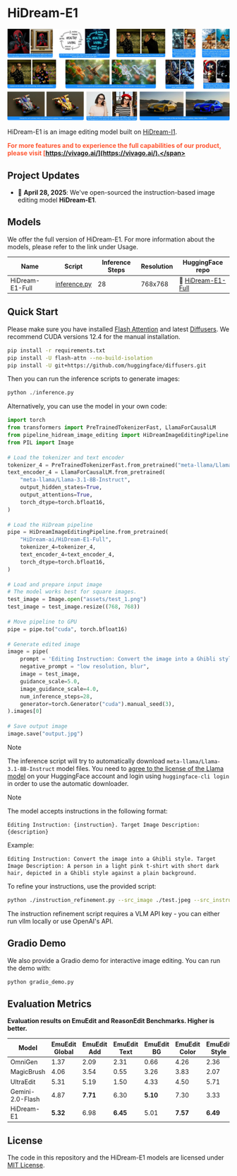 # HiDream-E1

![HiDream-E1 Demo](assets/demo.jpg)

HiDream-E1 is an image editing model built on [HiDream-I1](https://github.com/HiDream-ai/HiDream-I1).

<!-- ![Overview](demo.jpg) -->
<span style="color: #FF5733; font-weight: bold">For more features and to experience the full capabilities of our product, please visit [https://vivago.ai/](https://vivago.ai/).</span>

## Project Updates
- 🚀 **April 28, 2025**: We've open-sourced the instruction-based image editing model **HiDream-E1**. 


## Models

We offer the full version of HiDream-E1. For more information about the models, please refer to the link under Usage.

| Name            | Script                                             | Inference Steps | Resolution | HuggingFace repo       |
| --------------- | -------------------------------------------------- | --------------- | ---------- | ---------------------- |
| HiDream-E1-Full | [inference.py](./inference.py)                     | 28              | 768x768    | 🤗 [HiDream-E1-Full](https://huggingface.co/HiDream-ai/HiDream-E1-Full)  |

## Quick Start
Please make sure you have installed [Flash Attention](https://github.com/Dao-AILab/flash-attention) and latest [Diffusers](https://github.com/huggingface/diffusers.git). We recommend CUDA versions 12.4 for the manual installation.

```sh
pip install -r requirements.txt
pip install -U flash-attn --no-build-isolation
pip install -U git+https://github.com/huggingface/diffusers.git
```

Then you can run the inference scripts to generate images:

``` python 
python ./inference.py
```

Alternatively, you can use the model in your own code:

```python
import torch
from transformers import PreTrainedTokenizerFast, LlamaForCausalLM
from pipeline_hidream_image_editing import HiDreamImageEditingPipeline
from PIL import Image

# Load the tokenizer and text encoder
tokenizer_4 = PreTrainedTokenizerFast.from_pretrained("meta-llama/Llama-3.1-8B-Instruct")
text_encoder_4 = LlamaForCausalLM.from_pretrained(
    "meta-llama/Llama-3.1-8B-Instruct",
    output_hidden_states=True,
    output_attentions=True,
    torch_dtype=torch.bfloat16,
)

# Load the HiDream pipeline
pipe = HiDreamImageEditingPipeline.from_pretrained(
    "HiDream-ai/HiDream-E1-Full",
    tokenizer_4=tokenizer_4,
    text_encoder_4=text_encoder_4,
    torch_dtype=torch.bfloat16,
)

# Load and prepare input image
# The model works best for square images.
test_image = Image.open("assets/test_1.png")
test_image = test_image.resize((768, 768))

# Move pipeline to GPU
pipe = pipe.to("cuda", torch.bfloat16)

# Generate edited image
image = pipe(
    prompt = 'Editing Instruction: Convert the image into a Ghibli style. Target Image Description: A person in a light pink t-shirt with short dark hair, depicted in a Ghibli style against a plain background.',
    negative_prompt = "low resolution, blur",
    image = test_image,
    guidance_scale=5.0,
    image_guidance_scale=4.0,
    num_inference_steps=28,
    generator=torch.Generator("cuda").manual_seed(3),
).images[0]

# Save output image
image.save("output.jpg")
```

> [!NOTE]
> The inference script will try to automatically download `meta-llama/Llama-3.1-8B-Instruct` model files. You need to [agree to the license of the Llama model](https://huggingface.co/meta-llama/Llama-3.1-8B-Instruct) on your HuggingFace account and login using `huggingface-cli login` in order to use the automatic downloader.


> [!NOTE]
> The model accepts instructions in the following format:
> ```
> Editing Instruction: {instruction}. Target Image Description: {description}
> ```
> 
> Example:
> ```
> Editing Instruction: Convert the image into a Ghibli style. Target Image Description: A person in a light pink t-shirt with short dark hair, depicted in a Ghibli style against a plain background.
> ```
> 
> To refine your instructions, use the provided script:
> ```bash
> python ./instruction_refinement.py --src_image ./test.jpeg --src_instruction "convert the image into a Ghibli style"
> ```
> 
> The instruction refinement script requires a VLM API key - you can either run vllm locally or use OpenAI's API.

## Gradio Demo

We also provide a Gradio demo for interactive image editing. You can run the demo with:

``` python
python gradio_demo.py 
```
<!-- 
## Examples

Below are demonstration examples of HiDream-E1's capabilities:

![Example Results](case.jpg) -->


## Evaluation Metrics

**Evaluation results on EmuEdit and ReasonEdit Benchmarks. Higher is better.**

| Model              | EmuEdit Global | EmuEdit Add  | EmuEdit Text | EmuEdit BG   | EmuEdit Color | EmuEdit Style | EmuEdit Remove | EmuEdit Local | EmuEdit Average | ReasonEdit |
|--------------------|----------------|--------------|--------------|--------------|---------------|---------------|----------------|---------------|-----------------|------------|
| OmniGen            | 1.37           | 2.09         | 2.31         | 0.66         | 4.26          | 2.36          | 4.73           | 2.10          | 2.67            | 7.36       |
| MagicBrush         | 4.06           | 3.54         | 0.55         | 3.26         | 3.83          | 2.07          | 2.70           | 3.28          | 2.81            | 1.75       |
| UltraEdit          | 5.31           | 5.19         | 1.50         | 4.33         | 4.50          | 5.71          | 2.63           | 4.58          | 4.07            | 2.89       |
| Gemini-2.0-Flash   | 4.87           | **7.71** | 6.30         | **5.10** | 7.30          | 3.33          | 5.94           | 6.29          | 5.99            | 6.95       |
| HiDream-E1         | **5.32** | 6.98         | **6.45** | 5.01         | **7.57** | **6.49** | **5.99** | **6.35** | **6.40** | **7.54** |

## License

The code in this repository and the HiDream-E1 models are licensed under [MIT License](./LICENSE).
